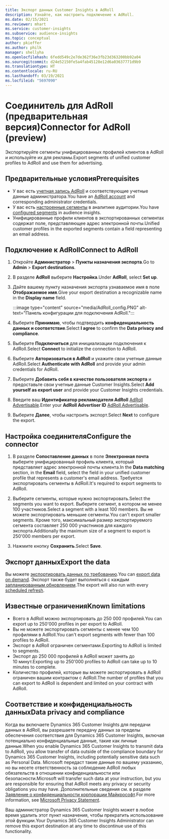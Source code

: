 ```yaml
---
title: Экспорт данных Customer Insights в AdRoll
description: Узнайте, как настроить подключение к AdRoll.
ms.date: 02/15/2021
ms.reviewer: mhart
ms.service: customer-insights
ms.subservice: audience-insights
ms.topic: conceptual
author: pkieffer
ms.author: philk
manager: shellyha
ms.openlocfilehash: 6fedd549c2e7de362f36e3fb23d363200bb92a04
ms.sourcegitcommit: d24e52150fe5a4fab45128e12d6a03637771d9b9
ms.translationtype: HT
ms.contentlocale: ru-RU
ms.lasthandoff: 03/19/2021
ms.locfileid: "5697090"
---
```

# <a name="connector-for-adroll-preview"></a><span data-ttu-id="84b26-103">Соединитель для AdRoll (предварительная версия)</span><span class="sxs-lookup"><span data-stu-id="84b26-103">Connector for AdRoll (preview)</span></span>

<span data-ttu-id="84b26-104">Экспортируйте сегменты унифицированных профилей клиентов в AdRoll и используйте их для рекламы.</span><span class="sxs-lookup"><span data-stu-id="84b26-104">Export segments of unified customer profiles to AdRoll and use them for advertising.</span></span> 

## <a name="prerequisites"></a><span data-ttu-id="84b26-105">Предварительные условия</span><span class="sxs-lookup"><span data-stu-id="84b26-105">Prerequisites</span></span>

-   <span data-ttu-id="84b26-106">У вас есть [учетная запись AdRoll](https://www.adroll.com/) и соответствующие учетные данные администратора.</span><span class="sxs-lookup"><span data-stu-id="84b26-106">You have an [AdRoll account](https://www.adroll.com/) and corresponding administrator credentials.</span></span>
-   <span data-ttu-id="84b26-107">У вас есть [настроенные сегменты](segments.md) в аналитике аудитории.</span><span class="sxs-lookup"><span data-stu-id="84b26-107">You have [configured segments](segments.md) in audience insights.</span></span>
-   <span data-ttu-id="84b26-108">Унифицированные профили клиентов в экспортированных сегментах содержат поле, представляющее адрес электронной почты.</span><span class="sxs-lookup"><span data-stu-id="84b26-108">Unified customer profiles in the exported segments contain a field representing an email address.</span></span>

## <a name="connect-to-adroll"></a><span data-ttu-id="84b26-109">Подключение к AdRoll</span><span class="sxs-lookup"><span data-stu-id="84b26-109">Connect to AdRoll</span></span>

1. <span data-ttu-id="84b26-110">Откройте **Администратор** > **Пункты назначения экспорта**.</span><span class="sxs-lookup"><span data-stu-id="84b26-110">Go to **Admin** > **Export destinations**.</span></span>

1. <span data-ttu-id="84b26-111">В разделе **AdRoll** выберите **Настройка**.</span><span class="sxs-lookup"><span data-stu-id="84b26-111">Under **AdRoll**, select **Set up**.</span></span>

1. <span data-ttu-id="84b26-112">Дайте вашему пункту назначения экспорта узнаваемое имя в поле **Отображаемое имя**.</span><span class="sxs-lookup"><span data-stu-id="84b26-112">Give your export destination a recognizable name in the **Display name** field.</span></span>

   :::image type="content" source="media/AdRoll_config.PNG" alt-text="Панель конфигурации для подключения AdRoll.":::

1. <span data-ttu-id="84b26-114">Выберите **Принимаю**, чтобы подтвердить **конфиденциальность данных и соответствие**.</span><span class="sxs-lookup"><span data-stu-id="84b26-114">Select **I agree** to confirm the **Data privacy and compliance**.</span></span>

1. <span data-ttu-id="84b26-115">Выберите **Подключиться** для инициализации подключения к AdRoll.</span><span class="sxs-lookup"><span data-stu-id="84b26-115">Select **Connect** to initialize the connection to AdRoll.</span></span>

1. <span data-ttu-id="84b26-116">Выберите **Авторизоваться в AdRoll** и укажите свои учетные данные AdRoll.</span><span class="sxs-lookup"><span data-stu-id="84b26-116">Select **Authenticate with AdRoll** and provide your admin credentials for AdRoll.</span></span> 

1. <span data-ttu-id="84b26-117">Выберите **Добавить себя в качестве пользователя экспорта** и предоставьте свои учетные данные Customer Insights.</span><span class="sxs-lookup"><span data-stu-id="84b26-117">Select **Add yourself as export user** and provide your Customer Insights credentials.</span></span>

1. <span data-ttu-id="84b26-118">Введите ваш **Идентификатор рекламодателя AdRoll** [AdRoll Advertisable](https://help.adroll.com/hc/en-us/articles/212011838-Advertiser-Profiles).</span><span class="sxs-lookup"><span data-stu-id="84b26-118">Enter your **AdRoll Advertiser ID** [AdRoll Advertisable](https://help.adroll.com/hc/en-us/articles/212011838-Advertiser-Profiles).</span></span>

1. <span data-ttu-id="84b26-119">Выберите **Далее**, чтобы настроить экспорт.</span><span class="sxs-lookup"><span data-stu-id="84b26-119">Select **Next** to configure the export.</span></span>

## <a name="configure-the-connector"></a><span data-ttu-id="84b26-120">Настройка соединителя</span><span class="sxs-lookup"><span data-stu-id="84b26-120">Configure the connector</span></span>

1. <span data-ttu-id="84b26-121">В разделе **Сопоставление данных** в поле **Электронная почта** выберите унифицированный профиль клиента, который представляет адрес электронной почты клиента.</span><span class="sxs-lookup"><span data-stu-id="84b26-121">In the **Data matching** section, in the **Email** field, select the field in your unified customer profile that represents a customer's email address.</span></span> <span data-ttu-id="84b26-122">Требуется экспортировать сегменты в AdRoll.</span><span class="sxs-lookup"><span data-stu-id="84b26-122">It's required to export segments to AdRoll.</span></span>

1. <span data-ttu-id="84b26-123">Выберите сегменты, которые нужно экспортировать.</span><span class="sxs-lookup"><span data-stu-id="84b26-123">Select the segments you want to export.</span></span> <span data-ttu-id="84b26-124">Выберите сегмент, в котором не менее 100 участников.</span><span class="sxs-lookup"><span data-stu-id="84b26-124">Select a segment with a least 100 members.</span></span> <span data-ttu-id="84b26-125">Вы не можете экспортировать меньшие сегменты.</span><span class="sxs-lookup"><span data-stu-id="84b26-125">You can't export smaller segments.</span></span> <span data-ttu-id="84b26-126">Кроме того, максимальный размер экспортируемого сегмента составляет 250 000 участников для каждого экспорта.</span><span class="sxs-lookup"><span data-stu-id="84b26-126">Additionally the maximum size of a segment to export is 250'000 members per export.</span></span> 

1. <span data-ttu-id="84b26-127">Нажмите кнопку **Сохранить**.</span><span class="sxs-lookup"><span data-stu-id="84b26-127">Select **Save**.</span></span>

## <a name="export-the-data"></a><span data-ttu-id="84b26-128">Экспорт данных</span><span class="sxs-lookup"><span data-stu-id="84b26-128">Export the data</span></span>

<span data-ttu-id="84b26-129">Вы можете [экспортировать данных по требованию](export-destinations.md).</span><span class="sxs-lookup"><span data-stu-id="84b26-129">You can [export data on demand](export-destinations.md).</span></span> <span data-ttu-id="84b26-130">Экспорт также будет выполняться с каждым [запланированным обновлением](system.md#schedule-tab).</span><span class="sxs-lookup"><span data-stu-id="84b26-130">The export will also run with every [scheduled refresh](system.md#schedule-tab).</span></span>

## <a name="known-limitations"></a><span data-ttu-id="84b26-131">Известные ограничения</span><span class="sxs-lookup"><span data-stu-id="84b26-131">Known limitations</span></span>

- <span data-ttu-id="84b26-132">Всего в AdRoll можно экспортировать до 250 000 профилей.</span><span class="sxs-lookup"><span data-stu-id="84b26-132">You can export up to 250'000 profiles in per export to AdRoll.</span></span>
- <span data-ttu-id="84b26-133">Вы не можете экспортировать сегменты с менее чем 100 профилями в AdRoll.</span><span class="sxs-lookup"><span data-stu-id="84b26-133">You can't export segments with fewer than 100 profiles to AdRoll.</span></span> 
- <span data-ttu-id="84b26-134">Экспорт в AdRoll ограничен сегментами.</span><span class="sxs-lookup"><span data-stu-id="84b26-134">Exporting to AdRoll is limited to segments.</span></span>
- <span data-ttu-id="84b26-135">Экспорт до 250 000 профилей в AdRoll может занять до 10 минут.</span><span class="sxs-lookup"><span data-stu-id="84b26-135">Exporting up to 250'000 profiles to AdRoll can take up to 10 minutes to complete.</span></span> 
- <span data-ttu-id="84b26-136">Количество профилей, которые вы можете экспортировать в AdRoll ограничен вашим контрактом с AdRoll.</span><span class="sxs-lookup"><span data-stu-id="84b26-136">The number of profiles that you can export to AdRoll is dependent and limited on your contract with AdRoll.</span></span>

## <a name="data-privacy-and-compliance"></a><span data-ttu-id="84b26-137">Соответствие и конфиденциальность данных</span><span class="sxs-lookup"><span data-stu-id="84b26-137">Data privacy and compliance</span></span>

<span data-ttu-id="84b26-138">Когда вы включаете Dynamics 365 Customer Insights для передачи данных в AdRoll, вы разрешаете передачу данных за пределы обеспечения соответствия для Dynamics 365 Customer Insights, включая потенциально конфиденциальные данные, такие как личные данные.</span><span class="sxs-lookup"><span data-stu-id="84b26-138">When you enable Dynamics 365 Customer Insights to transmit data to AdRoll, you allow transfer of data outside of the compliance boundary for Dynamics 365 Customer Insights, including potentially sensitive data such as Personal Data.</span></span> <span data-ttu-id="84b26-139">Microsoft передаст такие данные по вашему указанию, но вы несете ответственность за соблюдение AdRoll любых обязательств в отношении конфиденциальности или безопасности.</span><span class="sxs-lookup"><span data-stu-id="84b26-139">Microsoft will transfer such data at your instruction, but you are responsible for ensuring that AdRoll meets any privacy or security obligations you may have.</span></span> <span data-ttu-id="84b26-140">Дополнительные сведения см. в разделе [Заявление о конфиденциальности корпорации Майкрософт](https://go.microsoft.com/fwlink/?linkid=396732).</span><span class="sxs-lookup"><span data-stu-id="84b26-140">For more information, see [Microsoft Privacy Statement](https://go.microsoft.com/fwlink/?linkid=396732).</span></span>

<span data-ttu-id="84b26-141">Ваш администратор Dynamics 365 Customer Insights может в любое время удалить этот пункт назначения, чтобы прекратить использование этой функции.</span><span class="sxs-lookup"><span data-stu-id="84b26-141">Your Dynamics 365 Customer Insights Administrator can remove this export destination at any time to discontinue use of this functionality.</span></span>
